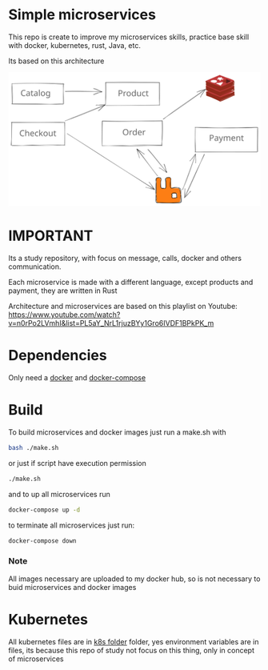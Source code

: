 # Simple microservices

This repo is create to improve my microservices skills, practice base skill with docker, kubernetes, rust, Java, etc.

Its based on this architecture

![Architecture](architecture.svg)

# IMPORTANT

Its a study repository, with focus on message, calls, docker and others communication.

Each microservice is made with a different language, except products and payment, they are written in Rust

Architecture and microservices are based on this playlist on Youtube: https://www.youtube.com/watch?v=n0rPo2LVmhI&list=PL5aY_NrL1rjuzBYy1Gro6IVDF1BPkPK_m

# Dependencies 

Only need a [docker](https://docs.docker.com/engine/install/ubuntu/) and [docker-compose](https://docs.docker.com/compose/install/)

# Build

To build microservices and docker images just run a make.sh with

```bash 
bash ./make.sh
```

or just if script have execution permission

```bash
./make.sh
```

and to up all microservices run

```bash
docker-compose up -d
```

to terminate all microservices just run:

```bash
docker-compose down
```

### Note

All images necessary are uploaded to my docker hub, so is not necessary to buid microservices and docker images

# Kubernetes

All kubernetes files are in [k8s folder](./k8s/) folder, yes environment variables are in files, its because this repo of study not focus on this thing, only in concept of microservices